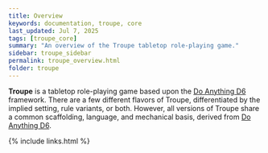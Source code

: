 ```yaml
---
title: Overview
keywords: documentation, troupe, core
last_updated: Jul 7, 2025
tags: [troupe_core]
summary: "An overview of the Troupe tabletop role-playing game."
sidebar: troupe_sidebar
permalink: troupe_overview.html
folder: troupe
---
```


**Troupe** is a tabletop role-playing game based upon the [Do Anything D6](/index.html) framework. There are a few different flavors of Troupe, differentiated by the implied setting, rule variants, or both. However, all versions of Troupe share a common scaffolding, language, and mechanical basis, derived from [Do Anything D6](/index.html).

{% include links.html %}
